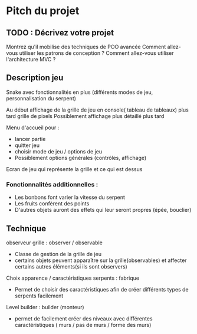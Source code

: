 # Pitch du projet

## TODO : Décrivez votre projet
Montrez qu'il mobilise des techniques de POO avancée
Comment allez-vous utiliser les patrons de conception ?
Comment allez-vous utiliser l'architecture MVC ?


## Description jeu
Snake avec fonctionnalités en plus (différents modes de jeu, personnalisation du serpent)

Au début affichage de la grille de jeu en console( tableau de tableaux)
plus tard grille de pixels
Possiblement affichage plus détaillé plus tard

Menu d'accueil pour :
- lancer partie
- quitter jeu
 - choisir mode de jeu / options de jeu
 - Possiblement options générales (contrôles, affichage)

Ecran de jeu qui représente la grille et ce qui est dessus


### Fonctionnalités additionnelles :

- Les bonbons font varier la vitesse du serpent
- Les fruits confèrent des points
- D'autres objets auront des effets qui leur seront propres (épée, bouclier)

## Technique
observeur grille : observer / observable
- Classe de gestion de la grille de jeu 
- certains objets peuvent apparaître sur la grille(observables) et affecter certains autres éléments(si ils sont observers)

Choix apparence / caractéristiques serpents : fabrique
- Permet de choisir des caractéristiques afin de créer différents types de serpents facilement

Level builder : builder (monteur)
- permet de facilement créer des niveaux avec différentes caractéristiques ( murs / pas de murs / forme des murs)